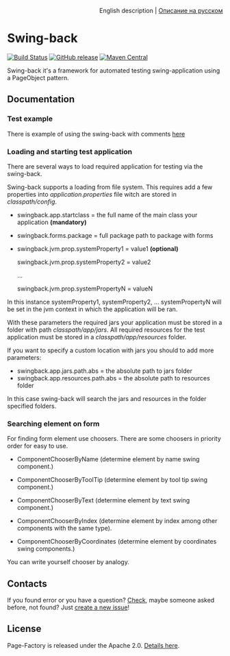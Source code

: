 <p align="right">
English description | <a href="README_RU.md">Описание на русском</a>
</p>

# Swing-back
[![Build Status](https://travis-ci.org/sbtqa/swing-back.svg?branch=master)](https://travis-ci.org/sbtqa/swing-back) [![GitHub release](https://img.shields.io/github/release/sbtqa/swing-back.svg?style=flat-square)](https://github.com/sbtqa/swing-back/releases) [![Maven Central](https://img.shields.io/maven-central/v/ru.sbtqa.tag/swing-back.svg)](https://mvnrepository.com/artifact/ru.sbtqa.tag/swing-back)

Swing-back it's a framework for automated testing swing-application using a PageObject pattern.

## Documentation
### Test example

There is example of using the swing-back with comments [here](https://github.com/sbtqa/swingback-test)

### Loading and starting test application

There are several ways to load required application for testing via the swing-back.

Swing-back supports a loading from file system. This requires add a few properties into *application.properties* file witch are stored
in *classpath/config*.

* swingback.app.startclass = the full name of the main class your application **(mandatory)**
* swingback.forms.package = full package path to package with forms
* swingback.jvm.prop.systemProperty1 = value1 **(optional)**

  swingback.jvm.prop.systemProperty2 = value2

  …

  swingback.jvm.prop.systemPropertyN = valueN


In this instance systemProperty1, systemProperty2, … systemPropertyN will be set in the jvm context in which the application will be ran.


With these parameters the required jars your application must be stored in a folder with path *classpath/app/jars*.
All required resources for the test application must be stored in a *classpath/app/resources* folder.

If you want to specify a custom location with jars you should to add more parameters:

* swingback.app.jars.path.abs = the absolute path to jars folder
* swingback.app.resources.path.abs = the absolute path to resources folder

In this case swing-back will search the jars and resources in the folder specified folders.

### Searching element on form

For finding form element use choosers.
There are some choosers in priority order for easy to use.

* ComponentChooserByName (determine element by name swing component.)

* ComponentChooserByToolTip (determine element by tool tip swing component.)

* ComponentChooserByText (determine element by text swing component.)

* ComponentChooserByIndex (determine element by index among other components with the same type).

* ComponentChooserByCoordinates (determine element by coordinates swing components.)

You can write yourself chooser by analogy.

## Contacts
If you found error or you have a question? [Check](https://github.com/sbtqa/swing-back/issues), maybe someone asked before, not found? Just [create a new issue](https://github.com/sbtqa/swing-back/issues/new)!

## License 
Page-Factory is released under the Apache 2.0. [Details here](https://github.com/sbtqa/swing-back/blob/master/LICENSE).